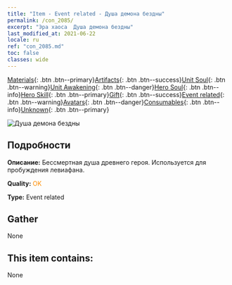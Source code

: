 ```yaml
---
title: "Item - Event related - Душа демона бездны"
permalink: /con_2085/
excerpt: "Эра хаоса  Душа демона бездны"
last_modified_at: 2021-06-22
locale: ru
ref: "con_2085.md"
toc: false
classes: wide
---
```

 [Materials](/ItemsRU/){: .btn .btn--primary}[Artifacts](/ItemsRU/Artifacts/){: .btn .btn--success}[Unit Soul](/ItemsRU/UnitSoul/){: .btn .btn--warning}[Unit Awakening](/ItemsRU/UnitAwakening/){: .btn .btn--danger}[Hero Soul](/ItemsRU/HeroSoul/){: .btn .btn--info}[Hero Skill](/ItemsRU/HeroSkill/){: .btn .btn--primary}[Gift](/ItemsRU/Gift/){: .btn .btn--success}[Event related](/ItemsRU/Events/){: .btn .btn--warning}[Avatars](/ItemsRU/Avatars/){: .btn .btn--danger}[Consumables](/ItemsRU/Consumables/){: .btn .btn--info}[Unknown](/ItemsRU/Unknown/){: .btn .btn--primary}

 ![Душа демона бездны](/images/t/juexing_9908.png)

## Подробности
 **Описание:** Бессмертная душа древнего героя. Используется для пробуждения левиафана.

 **Quality:** <span style="color: #FF8C00">OK</span>

 **Type:** Event related

## Gather

  None

## This item contains:

  None

